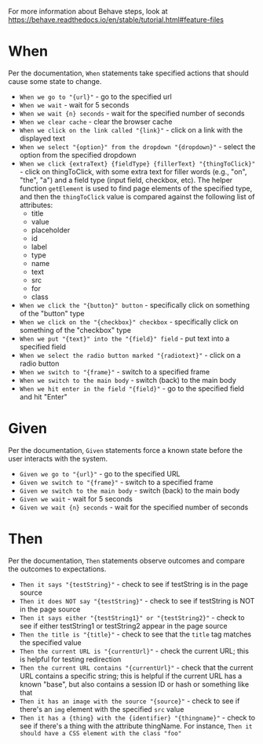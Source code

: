For more information about Behave steps, look at https://behave.readthedocs.io/en/stable/tutorial.html#feature-files

# When
Per the documentation, `When` statements take specified actions that should cause some state to change.
- `When we go to "{url}"` - go to the specified url
- `When we wait` - wait for 5 seconds
- `When we wait {n} seconds` - wait for the specified number of seconds
- `When we clear cache` - clear the browser cache
- `When we click on the link called "{link}"` - click on a link with the displayed text
- `When we select "{option}" from the dropdown "{dropdown}"` - select the option from the specified dropdown
- `When we click {extraText} {fieldType} {fillerText} "{thingToClick}"` - click on thingToClick, with some extra text for filler words (e.g., "on", "the", "a") and a field type (input field, checkbox, etc). The helper function `getElement` is used to find page elements of the specified type, and then the `thingToClick` value is compared against the following list of attributes:
  - title
  - value
  - placeholder
  - id
  - label
  - type
  - name
  - text
  - src
  - for
  - class
- `When we click the "{button}" button` - specifically click on something of the "button" type
- `When we click on the "{checkbox}" checkbox` - specifically click on something of the "checkbox" type
- `When we put "{text}" into the "{field}" field` - put text into a specified field
- `When we select the radio button marked "{radiotext}"` - click on a radio button
- `When we switch to "{frame}"` - switch to a specified frame
- `When we switch to the main body` - switch (back) to the main body
- `When we hit enter in the field "{field}"` - go to the specified field and hit "Enter"

# Given
Per the documentation, `Given` statements force a known state before the user interacts with the system.
- `Given we go to "{url}"` - go to the specified URL
- `Given we switch to "{frame}"` - switch to a specified frame
- `Given we switch to the main body` - switch (back) to the main body
- `Given we wait` - wait for 5 seconds
- `Given we wait {n} seconds` - wait for the specified number of seconds

# Then
Per the documentation, `Then` statements observe outcomes and compare the outcomes to expectations.
- `Then it says "{testString}"` - check to see if testString is in the page source
- `Then it does NOT say "{testString}"` - check to see if testString is NOT in the page source
- `Then it says either "{testString1}" or "{testString2}"` - check to see if either testString1 or testString2 appear in the page source
- `Then the title is "{title}"` - check to see that the `title` tag matches the specified value
- `Then the current URL is "{currentUrl}"` - check the current URL; this is helpful for testing redirection
- `Then the current URL contains "{currentUrl}"` - check that the current URL contains a specific string; this is helpful if the current URL has a known "base", but also contains a session ID or hash or something like that
- `Then it has an image with the source "{source}"` - check to see if there's an `img` element with the specified `src` value
- `Then it has a {thing} with the {identifier} "{thingname}"` - check to see if there's a thing with the attribute thingName. For instance, `Then it should have a CSS element with the class "foo"`
